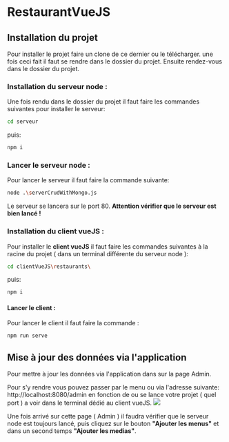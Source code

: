 # RestaurantVueJS

## Installation du projet
Pour installer le projet faire un clone de ce dernier ou le télécharger.
une fois ceci fait il faut se rendre dans le dossier du projet.
Ensuite rendez-vous dans le dossier du projet.
### Installation du serveur node :
Une fois rendu dans le dossier du projet il faut faire les commandes suivantes pour installer le serveur:
```sh
cd serveur
```
puis:
```sh
npm i
```

### Lancer le serveur node :
Pour lancer le serveur il faut faire la commande suivante:
```sh
node .\serverCrudWithMongo.js 
```


Le serveur se lancera sur le port 80. **Attention vérifier que le serveur est bien lancé !**

### Installation du client vueJS :
Pour installer le **client vueJS** il faut faire les commandes suivantes à la racine du projet ( dans un terminal différente du serveur node ):
```sh
cd clientVueJS\restaurants\
```
puis:
```sh
npm i
```
#### Lancer le client :
Pour lancer le client il faut faire la commande :
```sh
npm run serve
```

## Mise à jour des données via l'application 

Pour mettre à jour les données via l'application dans sur la page Admin.

Pour s'y rendre vous pouvez passer par le menu ou via l'adresse suivante:
http://localhost:8080/admin
en fonction de ou se lance votre projet ( quel port ) a voir dans le terminal dédié au client vueJS.
![](https://cdn.discordapp.com/attachments/774685916148531242/774685931629707304/unknown.png)

Une fois arrivé sur cette page ( Admin ) il faudra vérifier que le serveur node est toujours lancé, puis cliquez sur le bouton **"Ajouter les menus"** et dans un second temps **"Ajouter les medias"**.
